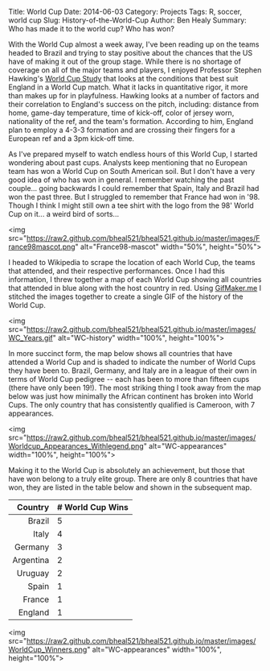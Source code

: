 Title: World Cup
Date: 2014-06-03
Category: Projects
Tags: R, soccer, world cup
Slug: History-of-the-World-Cup
Author: Ben Healy
Summary: Who has made it to the world cup? Who has won?

With the World Cup almost a week away, I've been reading up on the teams headed to Brazil and trying to stay positive 
about the chances that the US have of making it out of the group stage. While there is no shortage of coverage on all of the
major teams and players, I enjoyed Professor Stephen Hawking's [World Cup Study](http://blog.paddypower.com/wp-content/uploads/2014/05/hawking-report_WC2014.pdf)
that looks at the conditions that best suit England in a World Cup match. What it lacks in quantitative rigor, it more than makes up for in
playfulness. Hawking looks at a number of factors and their correlation to England's success on the pitch, including: distance from home, game-day temperature,
time of kick-off, color of jersey worn, nationality of the ref, and the team's formation. According to him, England plan to employ a 4-3-3 formation and are
crossing their fingers for a European ref and a 3pm kick-off time.

As I've prepared myself to watch endless hours of this World Cup, I started wondering about past cups. Analysts keep mentioning that no European team has
won a World Cup on South American soil. But I don't have a very good idea of who has won in general. I remember watching the past couple... going backwards I could
remember that Spain, Italy and Brazil had won the past three. But I struggled to remember that France had won in '98. Though I think I might still own a tee shirt
with the logo from the 98' World Cup on it... a weird bird of sorts...

<img src="https://raw2.github.com/bheal521/bheal521.github.io/master/images/France98mascot.png" alt="France98-mascot" width="50%", height="50%">

I headed to Wikipedia to scrape the location of each World Cup, the teams that attended, and their respective performances. Once I had this information,
I threw together a map of each World Cup showing all countries that attended in blue along with the host country in red. Using [GifMaker.me](http://http://gifmaker.me/)
I stitched the images together to create a single GIF of the history of the World Cup.

<img src="https://raw2.github.com/bheal521/bheal521.github.io/master/images/WC_Years.gif" alt="WC-history" width="100%", height="100%">

In more succinct form, the map below shows all countries that have attended a World Cup and is shaded to indicate the number of World Cups they have been to.
Brazil, Germany, and Italy are in a league of their own in terms of World Cup pedigree -- each has been to more than fifteen cups (there have only been 19!).
The most striking thing I took away from the map below was just how minimally the African continent has broken into World Cups. The only country that has 
consistently qualified is Cameroon, with 7 appearances.

<img src="https://raw2.github.com/bheal521/bheal521.github.io/master/images/Worldcup_Appearances_Withlegend.png" alt="WC-appearances" width="100%", height="100%">

Making it to the World Cup is absolutely an achievement, but those that have won belong to a truly elite group. There are only 8 countries that have won, 
they are listed in the table below and shown in the subsequent map.


| Country         |# World Cup Wins |
|----------------:|:----------------|
|Brazil           | 5               |
|Italy		      | 4				|
|Germany		  | 3				|
|Argentina		  | 2			    |
|Uruguay		  | 2				|
|Spain			  | 1			    |
|France			  | 1				|
|England		  | 1			    |


<img src="https://raw2.github.com/bheal521/bheal521.github.io/master/images/WorldCup_Winners.png" alt="WC-appearances" width="100%", height="100%">
